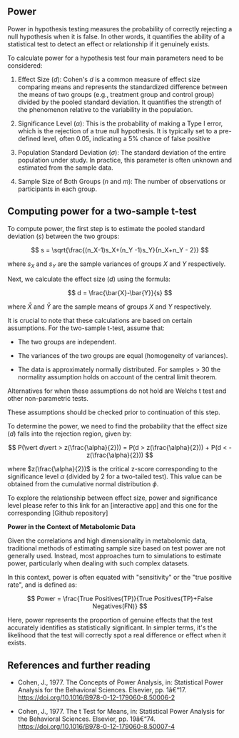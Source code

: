 ## Power

Power in hypothesis testing measures the probability of correctly rejecting a null hypothesis when it is false. In other words, it quantifies the ability of a statistical test to detect an effect or relationship if it genuinely exists.

To calculate power for a hypothesis test four main parameters need to be considered:

1.  Effect Size ($d$): Cohen's $d$ is a common measure of effect size comparing means and represents the standardized difference between the means of two groups (e.g., treatment group and control group) divided by the pooled standard deviation. It quantifies the strength of the phenomenon relative to the variability in the population.

2.  Significance Level ($\alpha$): This is the probability of making a Type I error, which is the rejection of a true null hypothesis. It is typically set to a pre-defined level, often 0.05, indicating a 5% chance of false positive

3.  Population Standard Deviation ($\sigma$): The standard deviation of the entire population under study. In practice, this parameter is often unknown and estimated from the sample data.

4.  Sample Size of Both Groups ($n$ and $m$): The number of observations or participants in each group.

## Computing power for a two-sample t-test

To compute power, the first step is to estimate the pooled standard deviation ($s$) between the two groups:

$$
s = \sqrt{\frac{(n_X-1)s_X+(n_Y -1)s_Y}{n_X+n_Y - 2}} 
$$

where $s_X$ and $s_Y$ are the sample variances of groups $X$ and $Y$ respectively.

Next, we calculate the effect size ($d$) using the formula:

$$
d = \frac{\bar{X}-\bar{Y}}{s}
$$

where $\bar{X}$ and $\bar{Y}$ are the sample means of groups $X$ and $Y$ respectively.

It is crucial to note that these calculations are based on certain assumptions. For the two-sample t-test, assume that:

-   The two groups are independent.

-   The variances of the two groups are equal (homogeneity of variances).

-   The data is approximately normally distributed. For samples \> 30 the normality assumption holds on account of the central limit theorem.

Alternatives for when these assumptions do not hold are Welchs t test and other non-parametric tests.

These assumptions should be checked prior to continuation of this step.

To determine the power, we need to find the probability that the effect size ($d$) falls into the rejection region, given by:

$$
P(\vert d\vert > z(\frac{\alpha}{2})) = P(d > z(\frac{\alpha}{2})) + P(d < -z(\frac{\alpha}{2})) 
$$

where $z(\frac{\alpha}{2})$ is the critical z-score corresponding to the significance level $\alpha$ (divided by 2 for a two-tailed test). This value can be obtained from the cumulative normal distribution $\phi$.

To explore the relationship between effect size, power and significance level please refer to this link for an [interactive app] and this one for the corresponding [Github repository]

**Power in the Context of Metabolomic Data**

Given the correlations and high dimensionality in metabolomic data, traditional methods of estimating sample size based on test power are not generally used. Instead, most approaches turn to simulations to estimate power, particularly when dealing with such complex datasets.

In this context, power is often equated with "sensitivity" or the "true positive rate", and is defined as:

$$
Power = \frac{True Positives(TP)}{True Positives(TP)+False Negatives(FN)}
$$

Here, power represents the proportion of genuine effects that the test accurately identifies as statistically significant. In simpler terms, it's the likelihood that the test will correctly spot a real difference or effect when it exists.

## References and further reading

-   Cohen, J., 1977. The Concepts of Power Analysis, in: Statistical Power Analysis for the Behavioral Sciences. Elsevier, pp. 1â€“17. https://doi.org/10.1016/B978-0-12-179060-8.50006-2

- Cohen, J., 1977. The t Test for Means, in: Statistical Power Analysis for the Behavioral Sciences. Elsevier, pp. 19â€“74. https://doi.org/10.1016/B978-0-12-179060-8.50007-4
